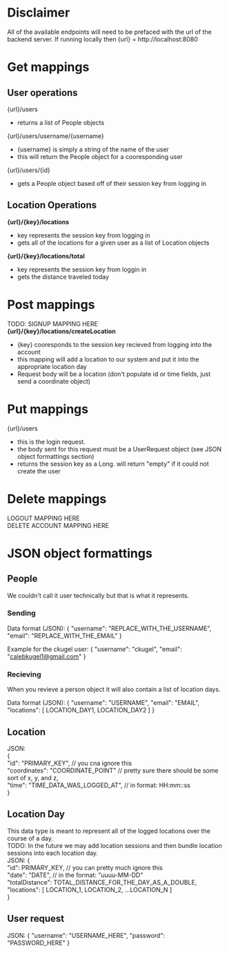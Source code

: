 # Disclaimer
All of the available endpoints will need to be prefaced with the url of the backend server.
If running locally then {url} = http://localhost:8080

# Get mappings
## User operations
{url}/users
 
 -  returns a list of People objects

{url}/users/username/{username}
 - {username} is simply a string of the name of the user
 - this will return the People object for a cooresponding user

{url}/users/{id}
 - gets a People object based off of their session key from logging in

## Location Operations
**{url}/{key}/locations**
 - key represents the session key from logging in
 - gets all of the locations for a given user as a list of Location objects

**{url}/{key}/locations/total**
 - key represents the session key from loggin in
 - gets the distance traveled today


# Post mappings
TODO: SIGNUP MAPPING HERE \
**{url}/{key}/locations/createLocation**
 - {key} cooresponds to the session key recieved from logging into the account
 - this mapping will add a location to our system and put it into the appropriate location day
 - Request body will be a location (don't populate id or time fields, just send a coordinate object)

# Put mappings
{url}/users
 - this is the login request.
 - the body sent for this request must be a UserRequest object (see JSON object formattings section)
 - returns the session key as a Long. will return "empty" if it could not create the user

# Delete mappings
LOGOUT MAPPING HERE \
DELETE ACCOUNT MAPPING HERE


# JSON object formattings
## People
We couldn't call it user technically but that is what it represents. 

### Sending
Data format (JSON): 
{
    "username": "REPLACE_WITH_THE_USERNAME",
    "email": "REPLACE_WITH_THE_EMAIL"
}

Example for the ckugel user:
{
    "username": "ckugel",
    "email": "calebkugel1@gmail.com"
}

### Recieving
When you revieve a person object it will also contain a list of location days.

Data format (JSON):
{
    "username": "USERNAME",
    "email": "EMAIL",
    "locations": [ LOCATION_DAY1, LOCATION_DAY2 ]
}


## Location
JSON: \
{ \
    "id": "PRIMARY_KEY", // you cna ignore this \
    "coordinates": "COORDINATE_POINT" // pretty sure there should be some sort of x, y, and z, \
    "time": "TIME_DATA_WAS_LOGGED_AT", // in format: HH:mm::ss \
}


## Location Day
This data type is meant to represent all of the logged locations over the course of a day. \
TODO: In the future we may add location sessions and then bundle location sessions into each location day. \
JSON:
{ \
    "id": PRIMARY_KEY, // you can pretty much ignore this \
    "date": "DATE", // in the format: "uuuu-MM-DD" \
    "totalDistance": TOTAL_DISTANCE_FOR_THE_DAY_AS_A_DOUBLE, \
    "locations": [ LOCATION_1, LOCATION_2, ...LOCATION_N ] \
}


## User request
JSON: 
{
    "username": "USERNAME_HERE",
    "password": "PASSWORD_HERE"
}


